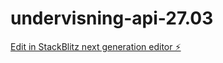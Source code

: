 # undervisning-api-27.03

[Edit in StackBlitz next generation editor ⚡️](https://stackblitz.com/~/github.com/sonja-ops/undervisning-api-27.03)
